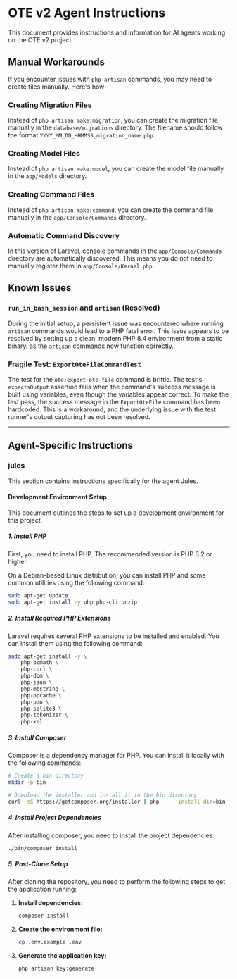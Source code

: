 # OTE v2 Agent Instructions

This document provides instructions and information for AI agents working on the OTE v2 project.

## Manual Workarounds

If you encounter issues with `php artisan` commands, you may need to create files manually. Here's how:

### Creating Migration Files

Instead of `php artisan make:migration`, you can create the migration file manually in the `database/migrations` directory. The filename should follow the format `YYYY_MM_DD_HHMMSS_migration_name.php`.

### Creating Model Files

Instead of `php artisan make:model`, you can create the model file manually in the `app/Models` directory.

### Creating Command Files

Instead of `php artisan make:command`, you can create the command file manually in the `app/Console/Commands` directory.

### Automatic Command Discovery

In this version of Laravel, console commands in the `app/Console/Commands` directory are automatically discovered. This means you do not need to manually register them in `app/Console/Kernel.php`.

## Known Issues

### `run_in_bash_session` and `artisan` (Resolved)

During the initial setup, a persistent issue was encountered where running `artisan` commands would lead to a PHP fatal error. This issue appears to be resolved by setting up a clean, modern PHP 8.4 environment from a static binary, as the `artisan` commands now function correctly.

### Fragile Test: `ExportOteFileCommandTest`

The test for the `ote:export-ote-file` command is brittle. The test's `expectsOutput` assertion fails when the command's success message is built using variables, even though the variables appear correct. To make the test pass, the success message in the `ExportOteFile` command has been hardcoded. This is a workaround, and the underlying issue with the test runner's output capturing has not been resolved.

---

## Agent-Specific Instructions

### jules

This section contains instructions specifically for the agent Jules.

#### Development Environment Setup

This document outlines the steps to set up a development environment for this project.

##### 1. Install PHP

First, you need to install PHP. The recommended version is PHP 8.2 or higher.

On a Debian-based Linux distribution, you can install PHP and some common utilities using the following command:

```bash
sudo apt-get update
sudo apt-get install -y php php-cli unzip
```

##### 2. Install Required PHP Extensions

Laravel requires several PHP extensions to be installed and enabled. You can install them using the following command:

```bash
sudo apt-get install -y \
    php-bcmath \
    php-curl \
    php-dom \
    php-json \
    php-mbstring \
    php-opcache \
    php-pdo \
    php-sqlite3 \
    php-tokenizer \
    php-xml
```

##### 3. Install Composer

Composer is a dependency manager for PHP. You can install it locally with the following commands:

```bash
# Create a bin directory
mkdir -p bin

# Download the installer and install it in the bin directory
curl -sS https://getcomposer.org/installer | php -- --install-dir=bin --filename=composer
```

##### 4. Install Project Dependencies

After installing composer, you need to install the project dependencies:

```bash
./bin/composer install
```

##### 5. Post-Clone Setup

After cloning the repository, you need to perform the following steps to get the application running:

1.  **Install dependencies:**
    ```bash
    composer install
    ```

2.  **Create the environment file:**
    ```bash
    cp .env.example .env
    ```

3.  **Generate the application key:**
    ```bash
    php artisan key:generate
    ```
